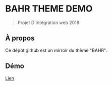 # BAHR THEME DEMO

> Projet D'intégration web 2018

## À propos

Ce dépot github est un mirroir du thème "BAHR".

## Démo

[Lien](https://laurentpanek.github.io/bahr-theme-demo)

